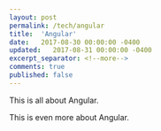 ```yaml
---
layout: post
permalink: /tech/angular
title:  'Angular'
date:   2017-08-30 00:00:00 -0400
updated:   2017-08-31 00:00:00 -0400
excerpt_separator: <!--more-->
comments: true
published: false
---
```


This is all about Angular.

<!--more-->

This is even more about Angular.
